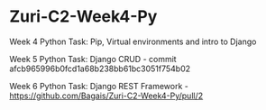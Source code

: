 # Zuri-C2-Week4-Py
Week 4 Python Task: Pip, Virtual environments and intro to Django

Week 5 Python Task: Django CRUD -  commit afcb965996b0fcd1a68b238bb61bc3051f754b02

Week 6 Python Task: Django REST Framework - https://github.com/Bagais/Zuri-C2-Week4-Py/pull/2 
